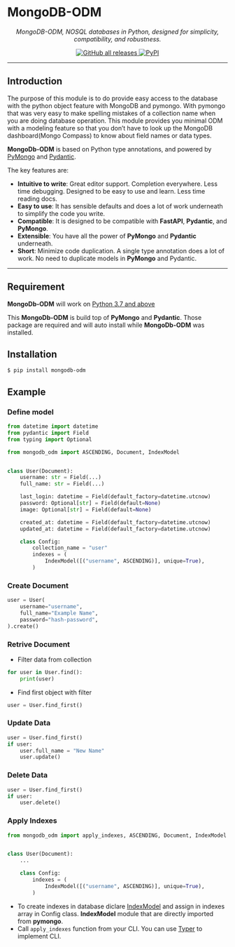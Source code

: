 # MongoDB-ODM

<p align="center">
    <em>MongoDB-ODM, NOSQL databases in Python, designed for simplicity, compatibility, and robustness.</em>
</p>

<p align="center">

<a href="https://github.com/nayan32biswas/mongodb-odm" target="_blank">
    <img alt="GitHub all releases" src="https://img.shields.io/github/downloads/nayan32biswas/mongodb-odm/total?color=success">
</a>
<a href="https://pypi.org/project/mongodb-odm/">
    <img alt="PyPI" src="https://img.shields.io/pypi/v/mongodb-odm?color=blue">
</a>
</p>

---

## Introduction

The purpose of this module is to do provide easy access to the database with the python object feature with MongoDB and pymongo. With pymongo that was very easy to make spelling mistakes of a collection name when you are doing database operation. This module provides you minimal ODM with a modeling feature so that you don’t have to look up the MongoDB dashboard(Mongo Compass) to know about field names or data types.

**MongoDb-ODM** is based on Python type annotations, and powered by <a href="https://pymongo.readthedocs.io/en/stable/" class="external-link" target="_blank">PyMongo</a> and <a href="https://docs.pydantic.dev/" class="external-link" target="_blank">Pydantic</a>.

The key features are:

- **Intuitive to write**: Great editor support. Completion everywhere. Less time debugging. Designed to be easy to use and learn. Less time reading docs.
- **Easy to use**: It has sensible defaults and does a lot of work underneath to simplify the code you write.
- **Compatible**: It is designed to be compatible with **FastAPI**, **Pydantic**, and **PyMongo**.
- **Extensible**: You have all the power of **PyMongo** and **Pydantic** underneath.
- **Short**: Minimize code duplication. A single type annotation does a lot of work. No need to duplicate models in **PyMongo** and Pydantic.

---

## Requirement

**MongoDb-ODM** will work on <a href="https://www.python.org/downloads/" class="external-link" target="_blank">Python 3.7 and above</a>

This **MongoDb-ODM** is build top of **PyMongo** and **Pydantic**. Those package are required and will auto install while **MongoDb-ODM** was installed.

## Installation

```console
$ pip install mongodb-odm
```

## Example

### Define model

```py
from datetime import datetime
from pydantic import Field
from typing import Optional

from mongodb_odm import ASCENDING, Document, IndexModel


class User(Document):
    username: str = Field(...)
    full_name: str = Field(...)

    last_login: datetime = Field(default_factory=datetime.utcnow)
    password: Optional[str] = Field(default=None)
    image: Optional[str] = Field(default=None)

    created_at: datetime = Field(default_factory=datetime.utcnow)
    updated_at: datetime = Field(default_factory=datetime.utcnow)

    class Config:
        collection_name = "user"
        indexes = (
            IndexModel([("username", ASCENDING)], unique=True),
        )
```

### Create Document

```py
user = User(
    username="username",
    full_name="Example Name",
    password="hash-password",
).create()
```

### Retrive Document

- Filter data from collection

```py
for user in User.find():
    print(user)
```

- Find first object with filter

```py
user = User.find_first()
```

### Update Data


```py
user = User.find_first()
if user:
    user.full_name = "New Name"
    user.update()
```

### Delete Data

```py
user = User.find_first()
if user:
    user.delete()
```

### Apply Indexes

```py
from mongodb_odm import apply_indexes, ASCENDING, Document, IndexModel


class User(Document):
    ...

    class Config:
        indexes = (
            IndexModel([("username", ASCENDING)], unique=True),
        )
```

- To create indexes in database diclare [IndexModel](https://pymongo.readthedocs.io/en/stable/tutorial.html#indexing) and assign in indexes array in Config class. **IndexModel** module that are directly imported from **pymongo**.
- Call `apply_indexes` function from your CLI. You can use [Typer](https://typer.tiangolo.com/) to implement CLI.
